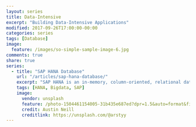 ```yaml
---
layout: series
title: Data-Intensive
excerpt: "Building Data-Intensive Applications"
modified: 2017-09-26T17:00:00-00:00
categories: series
tags: [Database]
image:
  feature: /images/so-simple-sample-image-6.jpg
comments: true
share: true
series:
  - title: "SAP HANA Database"
    url: "/articles/sap-hana-database/"
    excerpt: "SAP HANA is an in-memory, column-oriented, relational database management system developed and marketed by SAP SE. Its primary function as database server is to store and retrieve data as requested by the applications. In addition, it performs advanced analytics (predictive analytics, spatial data processing, text analytics, text search, streaming analytics, graph data processing) and includes ETL capabilities as well as an application server."
    tags: [HANA, Bigdata, SAP]
    image:
      vendor: unsplash
      feature: /photo-1504461154005-31b435e687ed?dpr=1.5&auto=format&fit=crop&w=1500&h=844&q=80&cs=tinysrgb&crop=
      credit: Austin Neill
      creditlink: https://unsplash.com/@arstyy
---
```

